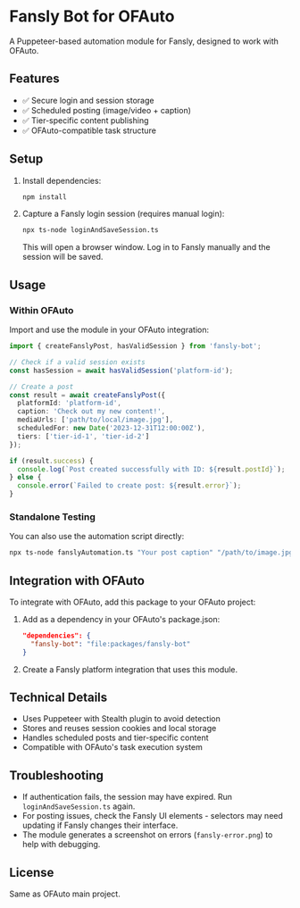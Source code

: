 # Fansly Bot for OFAuto

A Puppeteer-based automation module for Fansly, designed to work with OFAuto.

## Features

- ✅ Secure login and session storage
- ✅ Scheduled posting (image/video + caption)
- ✅ Tier-specific content publishing
- ✅ OFAuto-compatible task structure

## Setup

1. Install dependencies:
   ```bash
   npm install
   ```

2. Capture a Fansly login session (requires manual login):
   ```bash
   npx ts-node loginAndSaveSession.ts
   ```
   This will open a browser window. Log in to Fansly manually and the session will be saved.

## Usage

### Within OFAuto

Import and use the module in your OFAuto integration:

```typescript
import { createFanslyPost, hasValidSession } from 'fansly-bot';

// Check if a valid session exists
const hasSession = await hasValidSession('platform-id');

// Create a post
const result = await createFanslyPost({
  platformId: 'platform-id',
  caption: 'Check out my new content!',
  mediaUrls: ['path/to/local/image.jpg'],
  scheduledFor: new Date('2023-12-31T12:00:00Z'),
  tiers: ['tier-id-1', 'tier-id-2']
});

if (result.success) {
  console.log(`Post created successfully with ID: ${result.postId}`);
} else {
  console.error(`Failed to create post: ${result.error}`);
}
```

### Standalone Testing

You can also use the automation script directly:

```bash
npx ts-node fanslyAutomation.ts "Your post caption" "/path/to/image.jpg" "2023-12-31T12:00:00Z"
```

## Integration with OFAuto

To integrate with OFAuto, add this package to your OFAuto project:

1. Add as a dependency in your OFAuto's package.json:
   ```json
   "dependencies": {
     "fansly-bot": "file:packages/fansly-bot"
   }
   ```

2. Create a Fansly platform integration that uses this module.

## Technical Details

- Uses Puppeteer with Stealth plugin to avoid detection
- Stores and reuses session cookies and local storage
- Handles scheduled posts and tier-specific content
- Compatible with OFAuto's task execution system

## Troubleshooting

- If authentication fails, the session may have expired. Run `loginAndSaveSession.ts` again.
- For posting issues, check the Fansly UI elements - selectors may need updating if Fansly changes their interface.
- The module generates a screenshot on errors (`fansly-error.png`) to help with debugging.

## License

Same as OFAuto main project. 